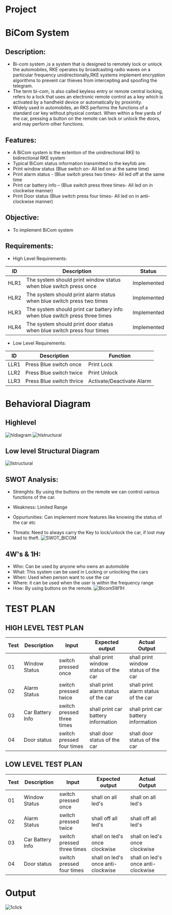 # Project
# BiCom System
## Description: 
* Bi-com system ,is a system that is designed to remotely lock or unlock the automobiles, RKE operates by broadcasting radio waves on a particular frequency unidirectionally,RKE systems implement encryption algorithms to prevent car thieves from intercepting and spoofing the telegram.
* The term bi-com, is also called keyless entry or remote central locking, refers to a lock that uses an electronic remote control as a key which is activated by a handheld device or automatically by proximity. 
* Widely used in automobiles, an RKS performs the functions of a standard car key without physical contact. When within a few yards of the car, pressing a button on the remote can lock or unlock the doors, and may perform other functions.
## Features:

* A BiCom system is the extention of the unidirectional RKE to bidirectional RKE system
* Typical BiCom status information transmitted to the keyfob are: 
* Print window status (Blue switch on- All led on at the same time)
* Print alarm status - (Blue switch press two times- All led off at the same time
* Print car battery info – (Blue switch press three times- All led on in clockwise manner)
* Print Door status (Blue switch press four times- All led on in anti-clockwise manner)

## Objective:
* To implement BiCom system
## Requirements:
* High Level Requirements:

|  ID  |  Description  |  Status  |
| ------  | ------  |  ------  |
|  HLR1  |  The system should print window status when blue switch press once  |  Implemented  | 
|  HLR2  |  The system should print alarm status when blue switch press two times  |  Implemented  
|  HLR3  |  The system should print car battery info when blue switch press three times  |  Implemented  
|  HLR4  |  The system should print door status when blue switch press four times  |  Implemented  

* Low Level Requirements:

|  ID  |  Description  |  Function  |
|  ------  |  ------  |  ------  |
|  LLR1  |  Press Blue switch once  |  Print Lock  | 
|  LLR2  |  Press Blue switch twice  |  Print Unlock  |
|  LLR3  |  Press Blue switch thrice  |  Activate/Deactivate Alarm  |

# Behavioral Diagram

## Highlevel
![hldiagram](https://user-images.githubusercontent.com/99128901/158007360-4aa3977a-5c4f-4138-b96d-48ded774db2f.png)
![hlstructural](https://user-images.githubusercontent.com/99128901/158007362-b73d0e25-a9f3-45e7-97de-b6d1e4d0c8b8.jpeg)


## Low level Structural Diagram
![llstructural](https://user-images.githubusercontent.com/99128901/158007390-8143f73e-5423-4422-ad61-db9293ddab49.jpeg)



## SWOT Analysis:
* Strenghts: By using the buttons on the remote we can control various functions of the car.

* Weakness: Limited Range 

* Oppurtunities: Can implement more features like knowing the status of the car etc 

* Threats: Need to always carry the Key to lock/unlock the car, if lost may lead to theft.
![SWOT_BICOM](https://user-images.githubusercontent.com/99128901/158007319-494aa500-aecb-4e55-ae50-c09faee9eaf8.png)


## 4W's & 1H:
* Who: Can be used by anyone who owns an automobile
* What: This system can be used in Locking or unlocking the cars
* When: Used when person want to use the car
* Where: it can be used when the user is within the frequency range 
* How: By using buttons on the remote.
![Bicom5W1H](https://user-images.githubusercontent.com/99128901/158007336-b1972218-2ae2-4cd3-8a37-032189bdf4ac.jpeg)

# TEST PLAN

## HIGH LEVEL TEST PLAN 

|Test|	Description|	Input|	Expected output|	Actual Output|
|----|-------------|--------|-------------------|--------------|
|01	|Window Status	|switch pressed once	| shall print window status of the car|	shall print window status of the car|
|02|	Alarm Status|	switch pressed twice|	shall print alarm status of the car|shall print alarm status of the car|
|03	|Car Battery Info|	switch pressed three times|	shall print car battery information|	shall print car battery information|
|04	|Door status|	switch pressed four times|	shall door status of the car|	shall door status of the car|

## LOW LEVEL TEST PLAN

|Test|	Description|	Input|	Expected output|	Actual Output|
|----|-------------|--------|-------------------|--------------|
|01|	Window Status|	switch pressed once|	shall on all led's |shall on all led's	|
|02|	Alarm Status|	switch pressed twice	|shall off all led's| shall off all led's |
|03|	Car Battery Info| switch pressed three times	|shall on led's once clockwise|shall on led's once clockwise	|
|04|	Door status|	switch pressed four times	|shall on led's once anti-clockwise| shall on led's once anti-clockwise	|

# Output
![1click](https://user-images.githubusercontent.com/98834933/158001512-83391399-a6f4-484e-bfef-f7039a45d486.JPG)

